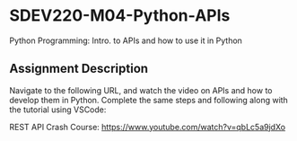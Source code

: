 # SDEV220-M04-Python-APIs
 Python Programming: Intro. to APIs and how to use it in Python

## Assignment Description
Navigate to the following URL, and watch the video on APIs and how to develop them in Python.  Complete the same steps and following along with the tutorial using VSCode:

REST API Crash Course: https://www.youtube.com/watch?v=qbLc5a9jdXo
